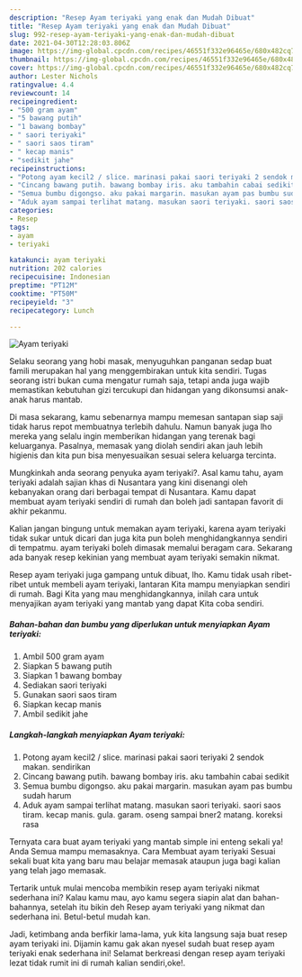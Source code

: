 ```yaml
---
description: "Resep Ayam teriyaki yang enak dan Mudah Dibuat"
title: "Resep Ayam teriyaki yang enak dan Mudah Dibuat"
slug: 992-resep-ayam-teriyaki-yang-enak-dan-mudah-dibuat
date: 2021-04-30T12:28:03.806Z
image: https://img-global.cpcdn.com/recipes/46551f332e96465e/680x482cq70/ayam-teriyaki-foto-resep-utama.jpg
thumbnail: https://img-global.cpcdn.com/recipes/46551f332e96465e/680x482cq70/ayam-teriyaki-foto-resep-utama.jpg
cover: https://img-global.cpcdn.com/recipes/46551f332e96465e/680x482cq70/ayam-teriyaki-foto-resep-utama.jpg
author: Lester Nichols
ratingvalue: 4.4
reviewcount: 14
recipeingredient:
- "500 gram ayam"
- "5 bawang putih"
- "1 bawang bombay"
- " saori teriyaki"
- " saori saos tiram"
- " kecap manis"
- "sedikit jahe"
recipeinstructions:
- "Potong ayam kecil2 / slice. marinasi pakai saori teriyaki 2 sendok makan. sendirikan"
- "Cincang bawang putih. bawang bombay iris. aku tambahin cabai sedikit"
- "Semua bumbu digongso. aku pakai margarin. masukan ayam pas bumbu sudah harum"
- "Aduk ayam sampai terlihat matang. masukan saori teriyaki. saori saos tiram. kecap manis. gula. garam. oseng sampai bner2 matang. koreksi rasa"
categories:
- Resep
tags:
- ayam
- teriyaki

katakunci: ayam teriyaki 
nutrition: 202 calories
recipecuisine: Indonesian
preptime: "PT12M"
cooktime: "PT50M"
recipeyield: "3"
recipecategory: Lunch

---
```



![Ayam teriyaki](https://img-global.cpcdn.com/recipes/46551f332e96465e/680x482cq70/ayam-teriyaki-foto-resep-utama.jpg)

Selaku seorang yang hobi masak, menyuguhkan panganan sedap buat famili merupakan hal yang menggembirakan untuk kita sendiri. Tugas seorang istri bukan cuma mengatur rumah saja, tetapi anda juga wajib memastikan kebutuhan gizi tercukupi dan hidangan yang dikonsumsi anak-anak harus mantab.

Di masa  sekarang, kamu sebenarnya mampu memesan santapan siap saji tidak harus repot membuatnya terlebih dahulu. Namun banyak juga lho mereka yang selalu ingin memberikan hidangan yang terenak bagi keluarganya. Pasalnya, memasak yang diolah sendiri akan jauh lebih higienis dan kita pun bisa menyesuaikan sesuai selera keluarga tercinta. 



Mungkinkah anda seorang penyuka ayam teriyaki?. Asal kamu tahu, ayam teriyaki adalah sajian khas di Nusantara yang kini disenangi oleh kebanyakan orang dari berbagai tempat di Nusantara. Kamu dapat membuat ayam teriyaki sendiri di rumah dan boleh jadi santapan favorit di akhir pekanmu.

Kalian jangan bingung untuk memakan ayam teriyaki, karena ayam teriyaki tidak sukar untuk dicari dan juga kita pun boleh menghidangkannya sendiri di tempatmu. ayam teriyaki boleh dimasak memalui beragam cara. Sekarang ada banyak resep kekinian yang membuat ayam teriyaki semakin nikmat.

Resep ayam teriyaki juga gampang untuk dibuat, lho. Kamu tidak usah ribet-ribet untuk membeli ayam teriyaki, lantaran Kita mampu menyiapkan sendiri di rumah. Bagi Kita yang mau menghidangkannya, inilah cara untuk menyajikan ayam teriyaki yang mantab yang dapat Kita coba sendiri.

<!--inarticleads1-->

##### Bahan-bahan dan bumbu yang diperlukan untuk menyiapkan Ayam teriyaki:

1. Ambil 500 gram ayam
1. Siapkan 5 bawang putih
1. Siapkan 1 bawang bombay
1. Sediakan  saori teriyaki
1. Gunakan  saori saos tiram
1. Siapkan  kecap manis
1. Ambil sedikit jahe




<!--inarticleads2-->

##### Langkah-langkah menyiapkan Ayam teriyaki:

1. Potong ayam kecil2 / slice. marinasi pakai saori teriyaki 2 sendok makan. sendirikan
1. Cincang bawang putih. bawang bombay iris. aku tambahin cabai sedikit
1. Semua bumbu digongso. aku pakai margarin. masukan ayam pas bumbu sudah harum
1. Aduk ayam sampai terlihat matang. masukan saori teriyaki. saori saos tiram. kecap manis. gula. garam. oseng sampai bner2 matang. koreksi rasa




Ternyata cara buat ayam teriyaki yang mantab simple ini enteng sekali ya! Anda Semua mampu memasaknya. Cara Membuat ayam teriyaki Sesuai sekali buat kita yang baru mau belajar memasak ataupun juga bagi kalian yang telah jago memasak.

Tertarik untuk mulai mencoba membikin resep ayam teriyaki nikmat sederhana ini? Kalau kamu mau, ayo kamu segera siapin alat dan bahan-bahannya, setelah itu bikin deh Resep ayam teriyaki yang nikmat dan sederhana ini. Betul-betul mudah kan. 

Jadi, ketimbang anda berfikir lama-lama, yuk kita langsung saja buat resep ayam teriyaki ini. Dijamin kamu gak akan nyesel sudah buat resep ayam teriyaki enak sederhana ini! Selamat berkreasi dengan resep ayam teriyaki lezat tidak rumit ini di rumah kalian sendiri,oke!.

